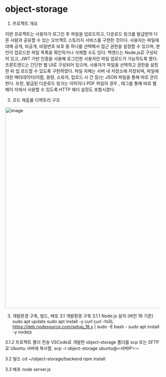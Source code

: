 # object-storage

1. 프로젝트 개요

이번 프로젝트는 사용자가 로그인 후 파일을 업로드하고, 다운로드 링크를 발급받아 다른 사람과
공유할 수 있는 오브젝트 스토리지 서비스를 구현한 것이다.
사용자는 파일에 대해 공개, 비공개, 비밀번호 보호 중 하나를 선택해서 접근 권한을 설정할 수
있으며, 본인이 업로드한 파일 목록을 확인하거나 삭제할 수도 있다.
백엔드는 Node.js로 구성되어 있고, JWT 기반 인증을 사용해 로그인한 사용자만 파일 업로드가
가능하도록 했다.
프론트엔드는 간단한 웹 UI로 구성되어 있으며, 사용자가 파일을 선택하고 권한을 설정한 뒤 업
로드할 수 있도록 구현하였다.
파일 자체는 서버 내 저장소에 저장되며, 파일에 대한 메타데이터(이름, 용량, 소유자, 업로드 시
간 등)는 JSON 파일을 통해 따로 관리한다.
또한, 발급된 다운로드 링크는 이미지나 PDF 파일의 경우 <img>, <a> 태그를 통해 바로 웹 페이
지에서 사용할 수 있도록 HTTP 헤더 설정도 포함시켰다.

3. 코드 제출물 디렉토리 구조

<img width="590" height="651" alt="image" src="https://github.com/user-attachments/assets/4b14e037-11e0-40a2-8185-87faeb9a300b" />

3. 개발환경 구축, 빌드, 배포
3.1 개발환경 구축
3.1.1 Node.js 설치 (버전 18 기준)
sudo apt update
sudo apt install -y curl
curl -fsSL https://deb.nodesource.com/setup_18.x | sudo -E bash -
sudo apt install -y nodejs

3.1.2 프로젝트 폴더 전송
VSCode로 개발한 object-storage 폴더를 scp 또는 SFTP로 Ubuntu 서버에 복사함.
scp -r object-storage ubuntu@<서버IP>:~

3.2 빌드
cd ~/object-storage/backend
npm install

3.3 배포
node server.js
